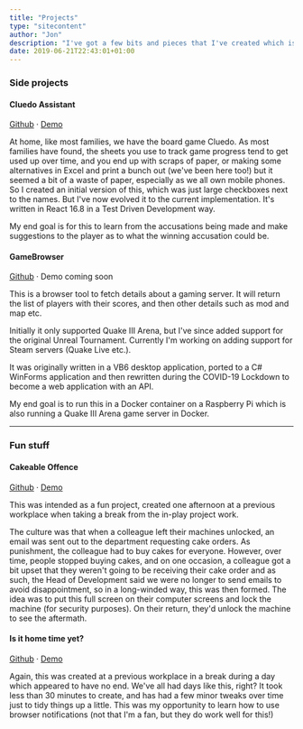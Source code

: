 ```yaml
---
title: "Projects"
type: "sitecontent"
author: "Jon"
description: "I've got a few bits and pieces that I've created which is available for all to use. Some are pretty nonsense things, intended for fun. Some are more serious and have taken some time to work on (and may still be in progress)."
date: 2019-06-21T22:43:01+01:00
---
```


### Side projects

#### Cluedo Assistant

[Github](https://github.com/jonifen/cluedo-assistant/) &middot; [Demo](https://jonifen.co.uk/cluedo-assistant/)

At home, like most families, we have the board game Cluedo. As most families have found, the sheets you use to track game progress tend to get used up over time, and you end up with scraps of paper, or making some alternatives in Excel and print a bunch out (we've been here too!) but it seemed a bit of a waste of paper, especially as we all own mobile phones. So I created an initial version of this, which was just large checkboxes next to the names. But I've now evolved it to the current implementation. It's written in React 16.8 in a Test Driven Development way.

My end goal is for this to learn from the accusations being made and make suggestions to the player as to what the winning accusation could be.


#### GameBrowser

[Github](https://github.com/jonifen/GameBrowser/) &middot; Demo coming soon

This is a browser tool to fetch details about a gaming server. It will return the list of players with their scores, and then other details such as mod and map etc.

Initially it only supported Quake III Arena, but I've since added support for the original Unreal Tournament. Currently I'm working on adding support for Steam servers (Quake Live etc.).

It was originally written in a VB6 desktop application, ported to a C# WinForms application and then rewritten during the COVID-19 Lockdown to become a web application with an API.

My end goal is to run this in a Docker container on a Raspberry Pi which is also running a Quake III Arena game server in Docker.

---

### Fun stuff

#### Cakeable Offence

[Github](https://github.com/jonifen/cakes/) &middot; [Demo](https://jonifen.co.uk/cakes/)

This was intended as a fun project, created one afternoon at a previous workplace when taking a break from the in-play project work.

The culture was that when a colleague left their machines unlocked, an email was sent out to the department requesting cake orders. As punishment, the colleague had to buy cakes for everyone. However, over time, people stopped buying cakes, and on one occasion, a colleague got a bit upset that they weren't going to be receiving their cake order and as such, the Head of Development said we were no longer to send emails to avoid disappointment, so in a long-winded way, this was then formed. The idea was to put this full screen on their computer screens and lock the machine (for security purposes). On their return, they'd unlock the machine to see the aftermath.


#### Is it home time yet?

[Github](https://github.com/jonifen/isithometimeyet/) &middot; [Demo](https://jonifen.co.uk/isithometimeyet/)

Again, this was created at a previous workplace in a break during a day which appeared to have no end. We've all had days like this, right? It took less than 30 minutes to create, and has had a few minor tweaks over time just to tidy things up a little. This was my opportunity to learn how to use browser notifications (not that I'm a fan, but they do work well for this!)

